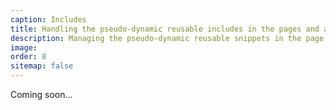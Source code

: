 ```yaml
---
caption: Includes
title: Handling the pseudo-dynamic reusable includes in the pages and assets
description: Managing the pseudo-dynamic reusable snippets in the page and text asset contents
image: 
order: 8
sitemap: false
---
```

Coming soon...